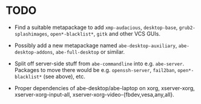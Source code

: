TODO
====

* Find a suitable metapackage to add `xmp-audacious`, `desktop-base`,
  `grub2-splashimages`, `open*-blacklist*`, `gitk` and other VCS GUIs.

* Possibly add a new metapackage named `abe-desktop-auxiliary`,
  `abe-desktop-addons`, `abe-full-desktop` or similar.

* Split off server-side stuff from `abe-commandline` into
  e.g. `abe-server`. Packages to move there would be
  e.g. `openssh-server`, `fail2ban`, `open*-blacklist*` (see above),
  etc.

* Proper dependencies of abe-desktop/abe-laptop on xorg, xserver-xorg,
  xserver-xorg-input-all, xserver-xorg-video-{fbdev,vesa,any,all}.
